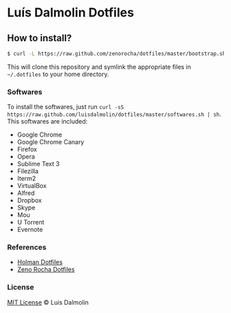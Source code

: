 # Luís Dalmolin Dotfiles

## How to install?

```sh
$ curl -L https://raw.github.com/zenorocha/dotfiles/master/bootstrap.sh | sh
```

This will clone this repository and symlink the appropriate files in `~/.dotfiles` to your home directory.

### Softwares

To install the softwares, just run `curl -sS https://raw.github.com/luisdalmolin/dotfiles/master/softwares.sh | sh`. This softwares are included: 

* Google Chrome
* Google Chrome Canary
* Firefox
* Opera
* Sublime Text 3
* Filezilla
* Iterm2
* VirtualBox
* Alfred
* Dropbox
* Skype
* Mou
* U Torrent
* Evernote

### References

* [Holman Dotfiles](https://github.com/holman/dotfiles)
* [Zeno Rocha Dotfiles](https://github.com/zenorocha/dotfiles)

### License

[MIT License](http://luisdalmolin.mit-license.org/) © Luis Dalmolin